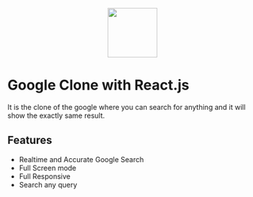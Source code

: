 <p align="center" >
<img height="100" src="http://assets.stickpng.com/images/580b57fcd9996e24bc43c51f.png" />
</p>

# Google Clone with React.js

It is the clone of the google where you can search for anything and it will show the exactly same result.

## Features

- Realtime and Accurate Google Search
- Full Screen mode
- Full Responsive
- Search any query
